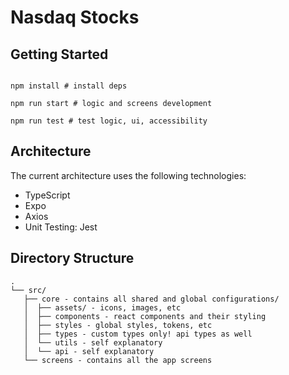 # Nasdaq Stocks

## Getting Started

```

npm install # install deps

npm run start # logic and screens development

npm run test # test logic, ui, accessibility

```

## Architecture

The current architecture uses the following technologies:

- TypeScript
- Expo
- Axios
- Unit Testing: Jest

## Directory Structure

```
.
└── src/
   ├── core - contains all shared and global configurations/
   │  ├── assets/ - icons, images, etc
   │  ├── components - react components and their styling
   │  ├── styles - global styles, tokens, etc
   │  ├── types - custom types only! api types as well
   │  └── utils - self explanatory
   │  └── api - self explanatory
   └── screens - contains all the app screens
```
